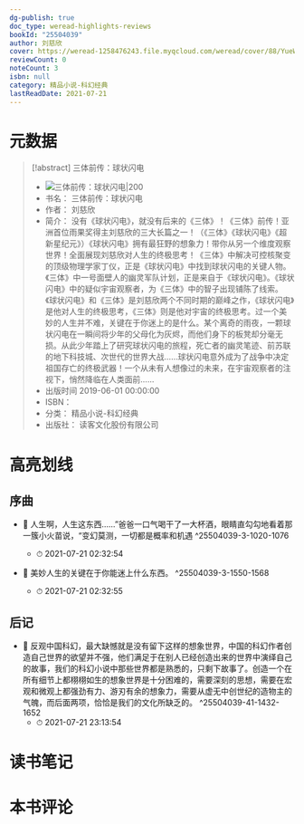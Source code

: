 ```yaml
---
dg-publish: true
doc_type: weread-highlights-reviews
bookId: "25504039"
author: 刘慈欣
cover: https://weread-1258476243.file.myqcloud.com/weread/cover/88/YueWen_25504039/t7_YueWen_25504039.jpg
reviewCount: 0
noteCount: 3
isbn: null
category: 精品小说-科幻经典
lastReadDate: 2021-07-21
---
```

# 元数据
> [!abstract] 三体前传：球状闪电
> - ![ 三体前传：球状闪电|200](https://weread-1258476243.file.myqcloud.com/weread/cover/88/YueWen_25504039/t7_YueWen_25504039.jpg)
> - 书名： 三体前传：球状闪电
> - 作者： 刘慈欣
> - 简介： 没有《球状闪电》，就没有后来的《三体》！《三体》前传！亚洲首位雨果奖得主刘慈欣的三大长篇之一！（《三体》《球状闪电》《超新星纪元》）《球状闪电》拥有最狂野的想象力！带你从另一个维度观察世界！全面展现刘慈欣对人生的终极思考！《三体》中解决可控核聚变的顶级物理学家丁仪，正是《球状闪电》中找到球状闪电的关键人物。《三体》中一号面壁人的幽灵军队计划，正是来自于《球状闪电》。《球状闪电》中的疑似宇宙观察者，为《三体》中的智子出现铺陈了线索。《球状闪电》和《三体》是刘慈欣两个不同时期的巅峰之作，《球状闪电》是他对人生的终极思考，《三体》则是他对宇宙的终极思考。过一个美妙的人生并不难，关键在于你迷上的是什么。某个离奇的雨夜，一颗球状闪电在一瞬间将少年的父母化为灰烬，而他们身下的板凳却分毫无损。从此少年踏上了研究球状闪电的旅程，死亡者的幽灵笔迹、前苏联的地下科技城、次世代的世界大战……球状闪电意外成为了战争中决定祖国存亡的终极武器！一个从未有人想像过的未来，在宇宙观察者的注视下，悄然降临在人类面前……
> - 出版时间 2019-06-01 00:00:00
> - ISBN： 
> - 分类： 精品小说-科幻经典
> - 出版社： 读客文化股份有限公司

# 高亮划线

## 序曲


- 📌 人生啊，人生这东西……”爸爸一口气喝干了一大杯酒，眼睛直勾勾地看着那一簇小火苗说，“变幻莫测，一切都是概率和机遇 ^25504039-3-1020-1076
    - ⏱ 2021-07-21 02:32:54 

- 📌 美妙人生的关键在于你能迷上什么东西。 ^25504039-3-1550-1568
    - ⏱ 2021-07-21 02:32:55 
## 后记


- 📌 反观中国科幻，最大缺憾就是没有留下这样的想象世界，中国的科幻作者创造自己世界的欲望并不强，他们满足于在别人已经创造出来的世界中演绎自己的故事，我们的科幻小说中那些世界都是熟悉的，只剩下故事了。创造一个在所有细节上都栩栩如生的想象世界是十分困难的，需要深刻的思想，需要在宏观和微观上都强劲有力、游刃有余的想象力，需要从虚无中创世纪的造物主的气魄，而后面两项，恰恰是我们的文化所缺乏的。 ^25504039-41-1432-1652
    - ⏱ 2021-07-21 23:13:54 
# 读书笔记

# 本书评论
